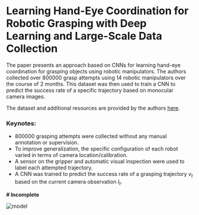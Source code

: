 # Learning Hand-Eye Coordination for Robotic Grasping with Deep Learning and Large-Scale Data Collection

The paper presents an approach based on CNNs for learning hand-eye coordination for grasping objects using robotic manipulators. The authors collected over 800000 grasp attempts using 14 robotic manipulators over the course of 2 months. This dataset was then used to train a CNN to predict the success rate of a specific trajectory based on monocular camera images. 

The dataset and additional resources are provided by the authors [here](https://sites.google.com/site/brainrobotdata/home).

### Keynotes:

- 800000 grasping attempts were collected without any manual annotation or supervision.
- To improve generalization, the specific configuration of each robot varied in terms of camera location/calibration.
- A sensor on the gripper and automatic visual inspection were used to label each attempted trajectory.
- A CNN was trained to predict the success rate of a grasping trajectory *v<sub>t</sub>* based on the current camera observation *I<sub>t</sub>*.

**# Incomplete**

![model](https://github.com/camigord/DRL_papernotes/blob/master/assets/HandEyeCoordination.png)
